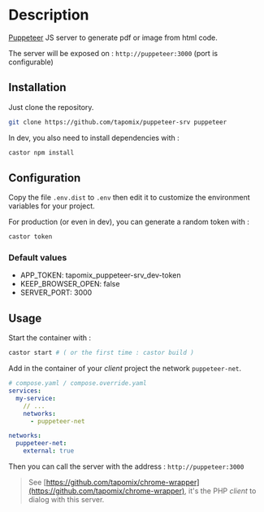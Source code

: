 # Description

[Puppeteer](https://pptr.dev/) JS server to generate pdf or image from html code.

The server will be exposed on : `http://puppeteer:3000` (port is configurable)

## Installation

Just clone the repository.

```bash
git clone https://github.com/tapomix/puppeteer-srv puppeteer
```

In dev, you also need to install dependencies with :

```bash
castor npm install
```

## Configuration

Copy the file `.env.dist` to `.env` then edit it to customize the environment variables for your project.

For production (or even in dev), you can generate a random token with :

```bash
castor token
```

### Default values

- APP_TOKEN: tapomix_puppeteer-srv_dev-token
- KEEP_BROWSER_OPEN: false
- SERVER_PORT: 3000

## Usage

Start the container with :

```bash
castor start # ( or the first time : castor build )
```

Add in the container of your *client* project the network `puppeteer-net`.

```yaml
# compose.yaml / compose.override.yaml
services:
  my-service:
    // ...
    networks:
      - puppeteer-net

networks:
  puppeteer-net:
    external: true
```

Then you can call the server with the address : `http://puppeteer:3000`

> See [https://github.com/tapomix/chrome-wrapper](https://github.com/tapomix/chrome-wrapper), it's the PHP *client* to dialog with this server.
